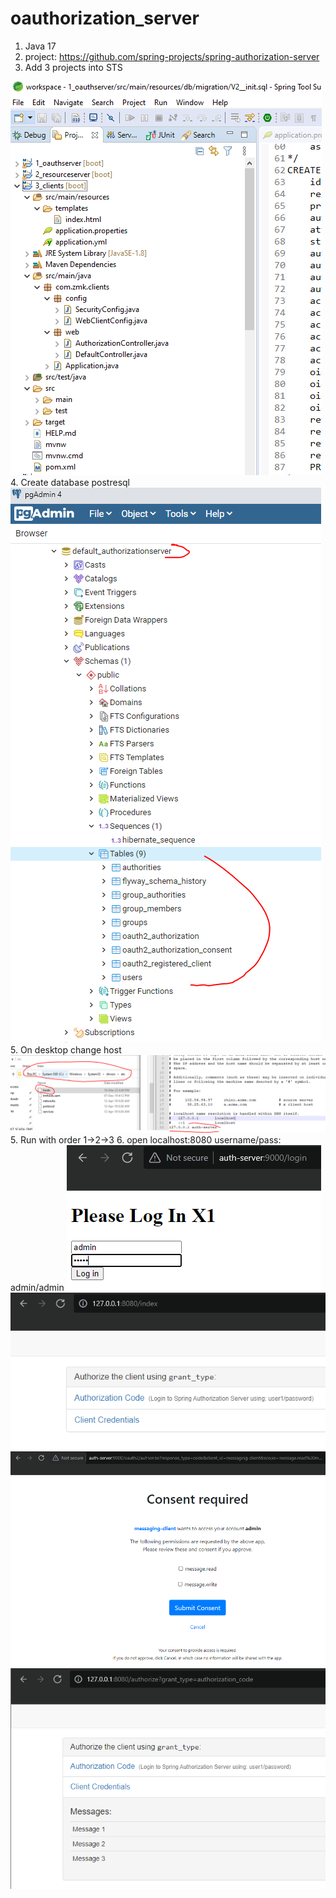 # oauthorization_server

1. Java 17 
2. project: https://github.com/spring-projects/spring-authorization-server 
3. Add 3 projects into STS
<img src="/docs/0_add_projects2_sts.PNG" alt="RUN"/>
<br/>
4. Create database postresql 
<img src="/docs/2_db_after_run.PNG" alt="RUN"/>
<br/>
5. On desktop change host
<img src="/docs/1_config_host_local.PNG" alt="RUN"/>
<br/>
5. Run with order 1->2->3
6. open localhost:8080
username/pass: admin/admin
<img src="/docs/3_login_8080.PNG" alt="RUN"/>
<br/>
<img src="/docs/4_login_success.PNG" alt="RUN"/>
<br/>
<img src="/docs/5_code.PNG" alt="RUN"/>
<br/>
<img src="/docs/6_return.PNG" alt="RUN"/>
<br/>
